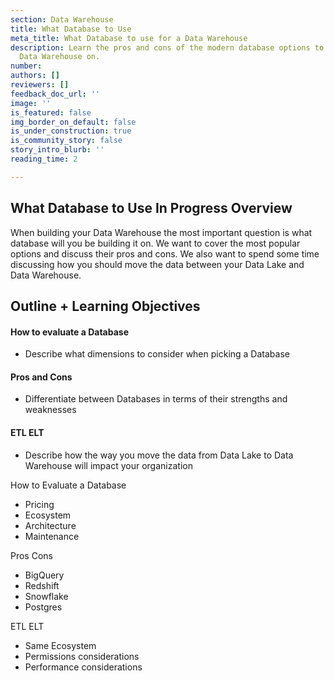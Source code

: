 ```yaml
---
section: Data Warehouse
title: What Database to Use
meta_title: What Database to use for a Data Warehouse
description: Learn the pros and cons of the modern database options to build your
  Data Warehouse on.
number: 
authors: []
reviewers: []
feedback_doc_url: ''
image: ''
is_featured: false
img_border_on_default: false
is_under_construction: true
is_community_story: false
story_intro_blurb: ''
reading_time: 2

---
```

## What Database to Use In Progress Overview

When building your Data Warehouse the most important question is what database will you be building it on. We want to cover the most popular options and discuss their pros and cons. We also want to spend some time discussing how you should move the data between your Data Lake and Data Warehouse.

## Outline + Learning Objectives

#### How to evaluate a Database

* Describe what dimensions to consider when picking a Database

#### Pros and Cons

* Differentiate between Databases in terms of their strengths and weaknesses

#### ETL ELT

* Describe how the way you move the data from Data Lake to Data Warehouse will impact your organization 

How to Evaluate a Database

* Pricing
* Ecosystem
* Architecture
* Maintenance

Pros Cons

* BigQuery
* Redshift
* Snowflake
* Postgres

ETL ELT

* Same Ecosystem
* Permissions considerations
* Performance considerations